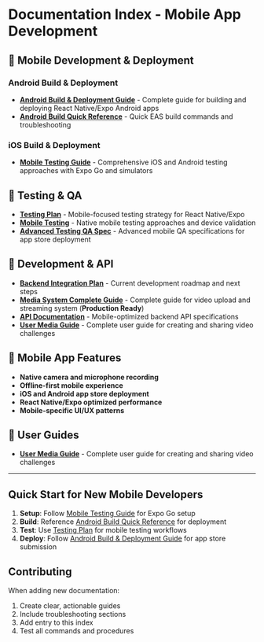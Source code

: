 # Documentation Index - Mobile App Development

## 📱 Mobile Development & Deployment

### Android Build & Deployment
- **[Android Build & Deployment Guide](android-build-deployment-guide.md)** - Complete guide for building and deploying React Native/Expo Android apps
- **[Android Build Quick Reference](android-build-quick-reference.md)** - Quick EAS build commands and troubleshooting

### iOS Build & Deployment
- **[Mobile Testing Guide](mobile-testing.md)** - Comprehensive iOS and Android testing approaches with Expo Go and simulators

## 🧪 Testing & QA

- **[Testing Plan](testing-plan.md)** - Mobile-focused testing strategy for React Native/Expo
- **[Mobile Testing](mobile-testing.md)** - Native mobile testing approaches and device validation
- **[Advanced Testing QA Spec](advanced-testing-qa-spec.md)** - Advanced mobile QA specifications for app store deployment

## 🔧 Development & API

- **[Backend Integration Plan](../BACKEND_INTEGRATION_PLAN.md)** - Current development roadmap and next steps
- **[Media System Complete Guide](MEDIA_SYSTEM_COMPLETE_GUIDE.md)** - Complete guide for video upload and streaming system (**Production Ready**)
- **[API Documentation](api.md)** - Mobile-optimized backend API specifications
- **[User Media Guide](USER_MEDIA_GUIDE.md)** - Complete user guide for creating and sharing video challenges

## 📱 Mobile App Features

- **Native camera and microphone recording**
- **Offline-first mobile experience**
- **iOS and Android app store deployment**
- **React Native/Expo optimized performance**
- **Mobile-specific UI/UX patterns**

## 👥 User Guides

- **[User Media Guide](USER_MEDIA_GUIDE.md)** - Complete user guide for creating and sharing video challenges

---

## Quick Start for New Mobile Developers

1. **Setup**: Follow [Mobile Testing Guide](mobile-testing.md) for Expo Go setup
2. **Build**: Reference [Android Build Quick Reference](android-build-quick-reference.md) for deployment
3. **Test**: Use [Testing Plan](testing-plan.md) for mobile testing workflows
4. **Deploy**: Follow [Android Build & Deployment Guide](android-build-deployment-guide.md) for app store submission

## Contributing

When adding new documentation:
1. Create clear, actionable guides
2. Include troubleshooting sections
3. Add entry to this index
4. Test all commands and procedures
